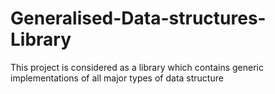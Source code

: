 # Generalised-Data-structures-Library
This project is considered as a library which contains generic implementations of all major types of data structure
